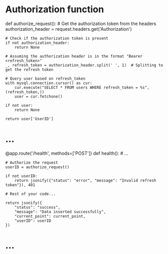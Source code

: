 # Authorization function
def authorize_request():
    # Get the authorization token from the headers
    authorization_header = request.headers.get('Authorization')

    # Check if the authorization token is present
    if not authorization_header:
        return None

    # Assuming the authorization header is in the format "Bearer <refresh_token>"
    _, refresh_token = authorization_header.split(' ', 1)  # Splitting to get the refresh token

    # Query user based on refresh_token
    with mysql.connection.cursor() as cur:
        cur.execute("SELECT * FROM users WHERE refresh_token = %s", (refresh_token,))
        user = cur.fetchone()

    if not user:
        return None

    return user['UserID']

# ...

@app.route('/health', methods=['POST'])
def health():
    # ...

    # Authorize the request
    userID = authorize_request()

    if not userID:
        return jsonify({"status": "error", "message": "Invalid refresh token"}), 401

    # Rest of your code...

    return jsonify({
        "status": "success",
        "message": "Data inserted successfully",
        "current_point": current_point,
        "userID": userID
    })

# ...
